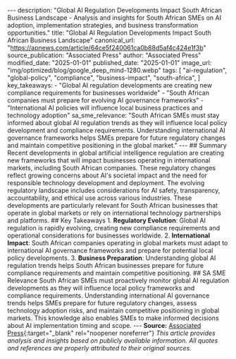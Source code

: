 --- description: "Global AI Regulation Developments Impact South African Business Landscape - Analysis and insights for South African SMEs on AI adoption, implementation strategies, and business transformation opportunities." title: "Global AI Regulation Developments Impact South African Business Landscape" canonical_url: "https://apnews.com/article/64ce5f240061ca0b88d5af4c424e1f3b" source_publication: "Associated Press" author: "Associated Press" modified_date: "2025-01-01" published_date: "2025-01-01" image_url: "img/optimized/blog/google_deep_mind-1280.webp" tags: [ "ai-regulation", "global-policy", "compliance", "business-impact", "south-africa", ] key_takeaways: - "Global AI regulation developments are creating new compliance requirements for businesses worldwide" - "South African companies must prepare for evolving AI governance frameworks" - "International AI policies will influence local business practices and technology adoption" sa_sme_relevance: "South African SMEs must stay informed about global AI regulation trends as they will influence local policy development and compliance requirements. Understanding international AI governance frameworks helps SMEs prepare for future regulatory changes and maintain competitive positioning in the global market." --- <script type="application/ld+json"> { "@context": "https://schema.org", "@type": "Article", "headline": "Global AI Regulation Developments Impact South African Business Landscape", "description": "Global AI Regulation Developments Impact South African Business Landscape - Analysis and insights for South African SMEs on AI adoption, implementation strategies, and business transformation opportunities.", "author": { "@type": "Organization", "name": "Associated Press" }, "publisher": { "@type": "Organization", "name": "Aurellius" }, "datePublished": "2025-01-01", "dateModified": "2025-01-01", "mainEntityOfPage": { "@type": "WebPage", "@id": "https://apnews.com/article/64ce5f240061ca0b88d5af4c424e1f3b" } } </script> ## Summary Recent developments in global artificial intelligence regulation are creating new frameworks that will impact businesses operating in international markets, including South African companies. These regulatory changes reflect growing concerns about AI's societal impact and the need for responsible technology development and deployment. The evolving regulatory landscape includes considerations for AI safety, transparency, accountability, and ethical use across various industries. These developments are particularly relevant for South African businesses that operate in global markets or rely on international technology partnerships and platforms. ## Key Takeaways 1. **Regulatory Evolution**: Global AI regulation is rapidly evolving, creating new compliance requirements and operational considerations for businesses worldwide. 2. **International Impact**: South African companies operating in global markets must adapt to international AI governance frameworks and prepare for potential local policy developments. 3. **Business Preparation**: Understanding global AI regulation trends helps South African businesses prepare for future compliance requirements and maintain competitive positioning. ## SA SME Relevance South African SMEs must proactively monitor global AI regulation developments as they will influence local policy frameworks and compliance requirements. Understanding international AI governance trends helps SMEs prepare for future regulatory changes, assess technology adoption risks, and maintain competitive positioning in global markets. This knowledge also enables SMEs to make informed decisions about AI implementation timing and scope. --- **Source:** [Associated Press](https://apnews.com/article/64ce5f240061ca0b88d5af4c424e1f3b){:target="_blank" rel="noopener noreferrer"} *This article provides analysis and insights based on publicly available information. All quotes and references are properly attributed to their original sources.*